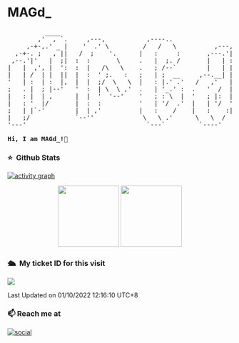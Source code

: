 # MAGd_
<pre>
          ____                                                             
        ,'  , `.     ,---,           ,----..                               
     ,-+-,.' _ |    '  .' \         /   /   \          ,---,               
  ,-+-. ;   , ||   /  ;    '.      |   :     :       ,---.'|               
 ,--.'|'   |  ;|  :  :       \     .   |  ;. /       |   | :               
|   |  ,', |  ':  :  |   /\   \    .   ; /--`        |   | |               
|   | /  | |  ||  |  :  ' ;.   :   ;   | ;  __     ,--.__| |               
'   | :  | :  |,  |  |  ;/  \   \  |   : |.' .'   /   ,'   |               
;   . |  ; |--'   '  :  | \  \ ,'  .   | '_.' :  .   '  /  |               
|   : |  | ,      |  |  '  '--'    '   ; : \  |  '   ; |:  |           ___  
|   : '  |/       |  :  :          '   | '/  .'  |   | '/  '        .'  .`| 
;   | |`-'        |  | ,'          |   :    /    |   :    :|     .'  .'   : 
|   ;/            `--''             \   \ .'      \   \  /    ,---, '   .'  
'---'                                `---`         `----'     ;   |  .'     
                                                              `---'         
<strong>Hi, I am MAGd_!👋 </strong>
</pre> 


### ⭐️ &nbsp;Github Stats

[![activity graph](https://activity-graph.herokuapp.com/graph?username=mag10d&custom_title=MAGd_%20activity%20graph&theme=high-contrast&hide_border=true)](https://github.com/mag10d/github-readme-activity-graph)

<p align="center">
  <img height="137px" src="https://github-readme-stats.vercel.app/api?username=mag10d&hide_title=true&hide_border=true&show_icons=true&include_all_commits=true&count_private=true&line_height=21&theme=dark" /> <img height="137px" src="https://github-readme-stats.vercel.app/api/top-langs/?username=brunotacca&hide=html&hide_title=true&hide_border=true&layout=compact&langs_count=8&theme=dark" />
</p>


### 🛳 &nbsp;My ticket ID for this visit
<img src="https://profile-counter.glitch.me/MAG10d/count.svg" />

 Last Updated on 01/10/2022 12:16:10 UTC+8

### 📫 Reach me at

[![social](https://img.shields.io/static/v1?label=&message=Discord&color=0d1117&logo=Discord&logoColor=FFFFFF)](https://discord.com/users/528891881577381899)
